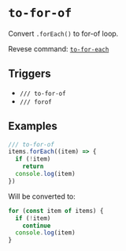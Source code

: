 # `to-for-of`

Convert `.forEach()` to for-of loop.

Revese command: [`to-for-each`](./to-for-each)

## Triggers

- `/// to-for-of`
- `/// forof`

## Examples

```js
/// to-for-of
items.forEach((item) => {
  if (!item)
    return
  console.log(item)
})
```

Will be converted to:

```js
for (const item of items) {
  if (!item)
    continue
  console.log(item)
}
```
